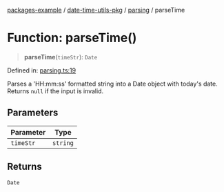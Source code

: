 [packages-example](../../../README.md) / [date-time-utils-pkg](../../README.md) / [parsing](../README.md) / parseTime

# Function: parseTime()

> **parseTime**(`timeStr`): `Date`

Defined in: [parsing.ts:19](https://github.com/typedoc2md/typedoc-plugin-markdown-examples/blob/main/examples/packages/packages/date-time-utils/src/parsing.ts#L19)

Parses a 'HH:mm:ss' formatted string into a Date object with today's date.
Returns `null` if the input is invalid.

## Parameters

| Parameter | Type |
| ------ | ------ |
| `timeStr` | `string` |

## Returns

`Date`
